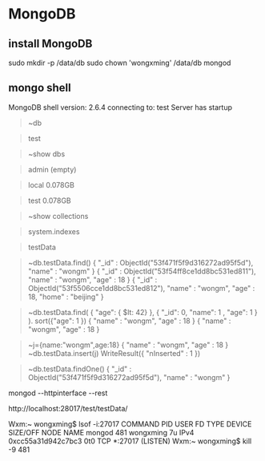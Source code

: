 # MongoDB

## install MongoDB

sudo mkdir -p /data/db
sudo chown 'wongxming' /data/db
mongod

mongo shell
----------------------
MongoDB shell version: 2.6.4
connecting to: test
Server has startup 
> ~db

> test

> ~show dbs

> admin  (empty)

> local  0.078GB

> test   0.078GB

> ~show collections

> system.indexes

> testData

> ~db.testData.find()
> { "_id" : ObjectId("53f471f5f9d316272ad95f5d"), "name" : "wongm" }
> { "_id" : ObjectId("53f54ff8ce1dd8bc531ed811"), "name" : "wongm", "age" : 18 }
> { "_id" : ObjectId("53f5506cce1dd8bc531ed812"), "name" : "wongm", "age" : 18, "home" : "beijing" }

> ~db.testData.find( { "age": { $lt: 42} }, { "_id": 0, "name": 1 , "age": 1 } ). sort({"age": 1 })
> { "name" : "wongm", "age" : 18 }
> { "name" : "wongm", "age" : 18 }

> ~j={name:"wongm",age:18}
> { "name" : "wongm", "age" : 18 }
> ~db.testData.insert(j)
> WriteResult({ "nInserted" : 1 })

> ~db.testData.findOne()
> { "_id" : ObjectId("53f471f5f9d316272ad95f5d"), "name" : "wongm" }

mongod --httpinterface --rest

http://localhost:28017/test/testData/

Wxm:~ wongxming$ lsof -i:27017
COMMAND PID      USER   FD   TYPE             DEVICE SIZE/OFF NODE NAME
mongod  481 wongxming    7u  IPv4 0xcc55a31d942c7bc3      0t0  TCP *:27017 (LISTEN)
Wxm:~ wongxming$ kill -9 481
